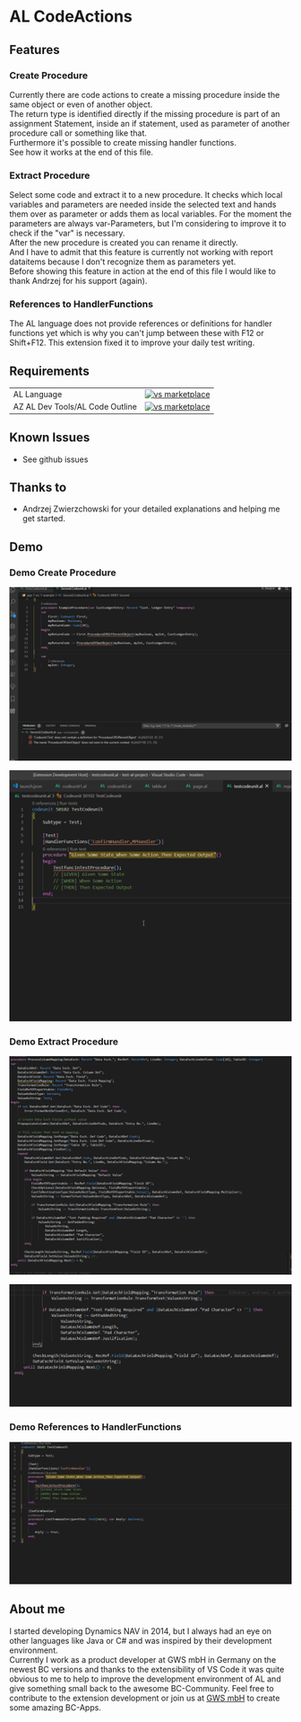# AL CodeActions

## Features

### Create Procedure

Currently there are code actions to create a missing procedure inside the same object or even of another object.  
The return type is identified directly if the missing procedure is part of an assignment Statement, inside an if statement, used as parameter of another procedure call or something like that.  
Furthermore it's possible to create missing handler functions.  
See how it works at the end of this file.

### Extract Procedure

Select some code and extract it to a new procedure. It checks which local variables and parameters are needed inside the selected text and hands them over as parameter or adds them as local variables. For the moment the parameters are always var-Parameters, but I'm considering to improve it to check if the "var" is necessary.  
After the new procedure is created you can rename it directly.  
And I have to admit that this feature is currently not working with report dataitems because I don't recognize them as parameters yet.  
Before showing this feature in action at the end of this file I would like to thank Andrzej for his support (again).

### References to HandlerFunctions

The AL language does not provide references or definitions for handler functions yet which is why you can't jump between these with F12 or Shift+F12. This extension fixed it to improve your daily test writing.  

## Requirements

|              |         |
|--------------|---------|
| AL Language               | [![vs marketplace](https://img.shields.io/vscode-marketplace/v/ms-dynamics-smb.al.svg?label=vs%20marketplace)](https://marketplace.visualstudio.com/items?itemName=ms-dynamics-smb.al) |
| AZ AL Dev Tools/AL Code Outline           | [![vs marketplace](https://img.shields.io/vscode-marketplace/v/andrzejzwierzchowski.al-code-outline.svg?label=vs%20marketplace)](https://marketplace.visualstudio.com/items?itemName=andrzejzwierzchowski.al-code-outline) |

## Known Issues

- See github issues

## Thanks to

- Andrzej Zwierzchowski for your detailed explanations and helping me get started.

## Demo

### Demo Create Procedure

![demo](images/createprocedures.gif)

![demo](images/CreateHandlerFunctions.gif)

### Demo Extract Procedure

![demo](images/ExtractRepeat.gif)  

![demo](images/ExtractIf.gif)

### Demo References to HandlerFunctions

![demo](images/HandlerFunctionReferences.gif)

## About me

I started developing Dynamics NAV in 2014, but I always had an eye on other languages like Java or C# and was inspired by their development environment.  
Currently I work as a product developer at GWS mbH in Germany on the newest BC versions and thanks to the extensibility of VS Code it was quite obvious to me to help to improve the development environment of AL and give something small back to the awesome BC-Community. Feel free to contribute to the extension development or join us at [GWS mbH](https://www.gws.ms/en) to create some amazing BC-Apps.
